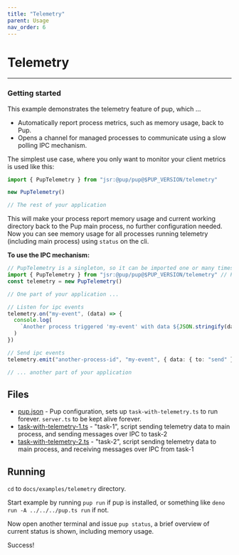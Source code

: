 ```yaml
---
title: "Telemetry"
parent: Usage
nav_order: 6
---
```


# Telemetry

---

### Getting started

This example demonstrates the telemetry feature of pup, which ...

- Automatically report process metrics, such as memory usage, back to Pup.
- Opens a channel for managed processes to communicate using a slow polling IPC mechanism.

The simplest use case, where you only want to monitor your client metrics is used like this:

```ts
import { PupTelemetry } from "jsr:@pup/pup@$PUP_VERSION/telemetry"

new PupTelemetry()

// The rest of your application
```

This will make your process report memory usage and current working directory back to the Pup main process, no further configuration needed. Now you can see memory usage for all processes running
telemetry (including main process) using `status` on the cli.

**To use the IPC mechanism:**

```ts
// PupTelemetry is a singleton, so it can be imported one or many times in your application
import { PupTelemetry } from "jsr:@pup/pup@$PUP_VERSION/telemetry" // Pin this to a specific version of pup
const telemetry = new PupTelemetry()

// One part of your application ...

// Listen for ipc events
telemetry.on("my-event", (data) => {
  console.log(
    `Another process triggered 'my-event' with data ${JSON.stringify(data)}`,
  )
})

// Send ipc events
telemetry.emit("another-process-id", "my-event", { data: { to: "send" } })

// ... another part of your application
```

## Files

- [pup.json](https://github.com/Hexagon/pup/tree/main/docs/src/examples/telemetry/pup.json) - Pup configuration, sets up `task-with-telemetry.ts` to run forever. `server.ts` to be kept alive forever.
- [task-with-telemetry-1.ts](https://github.com/Hexagon/pup/tree/main/docs/src/examples/telemetry/task-with-telemetry-1.ts) - "task-1", script sending telemetry data to main process, and sending
  messages over IPC to task-2
- [task-with-telemetry-2.ts](https://github.com/Hexagon/pup/tree/main/docs/src/examples/telemetry/task-with-telemetry-2.ts) - "task-2", script sending telemetry data to main process, and receiving
  messages over IPC from task-1

## Running

`cd` to `docs/examples/telemetry` directory.

Start example by running `pup run` if pup is installed, or something like `deno run -A ../../../pup.ts run` if not.

Now open another terminal and issue `pup status`, a brief overview of current status is shown, including memory usage.

Success!
